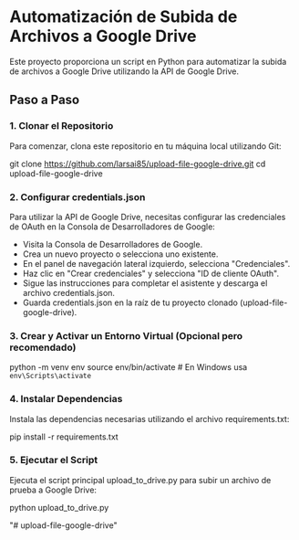 # Automatización de Subida de Archivos a Google Drive

Este proyecto proporciona un script en Python para automatizar la subida de archivos a Google Drive utilizando la API de Google Drive.

## Paso a Paso

### 1. Clonar el Repositorio

Para comenzar, clona este repositorio en tu máquina local utilizando Git:


git clone https://github.com/larsai85/upload-file-google-drive.git
cd upload-file-google-drive


### 2. Configurar credentials.json

Para utilizar la API de Google Drive, necesitas configurar las credenciales de OAuth en la Consola de Desarrolladores de Google:

- Visita la Consola de Desarrolladores de Google.
- Crea un nuevo proyecto o selecciona uno existente.
- En el panel de navegación lateral izquierdo, selecciona "Credenciales".
- Haz clic en "Crear credenciales" y selecciona "ID de cliente OAuth".
- Sigue las instrucciones para completar el asistente y descarga el archivo credentials.json.
- Guarda credentials.json en la raíz de tu proyecto clonado (upload-file-google-drive).

### 3. Crear y Activar un Entorno Virtual (Opcional pero recomendado)

python -m venv env
source env/bin/activate  # En Windows usa `env\Scripts\activate`

### 4. Instalar Dependencias

Instala las dependencias necesarias utilizando el archivo requirements.txt:

pip install -r requirements.txt

### 5. Ejecutar el Script

Ejecuta el script principal upload_to_drive.py para subir un archivo de prueba a Google Drive:

python upload_to_drive.py

"# upload-file-google-drive" 
